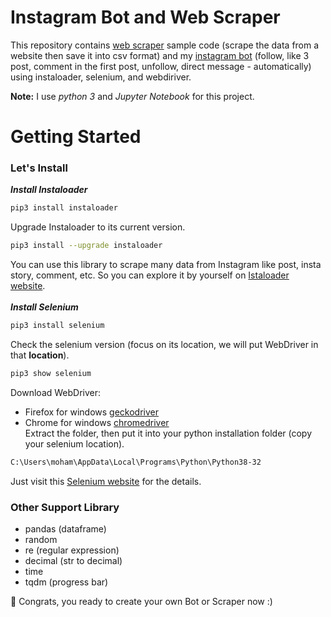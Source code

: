 # Instagram Bot and Web Scraper
This repository contains [web scraper](https://github.com/irwanafandi24/Instagram-Bot-and-Web-Scraper/tree/master/Amazon%20Webscraper) sample code (scrape the data from a website then save it into csv format) and my [instagram bot](https://github.com/irwanafandi24/Instagram-Bot-and-Web-Scraper/tree/master/Instagram%20Bot) (follow, like 3 post, comment in the first post, unfollow, direct message - automatically) using instaloader, selenium, and webdiriver.

<b>Note:</b> I use <i>python 3</i> and <i>Jupyter Notebook</i> for this project.

# Getting Started

### Let's Install
<b><i>Install Instaloader</i></b>
```sh
pip3 install instaloader
```
Upgrade Instaloader to its current version.
```sh
pip3 install --upgrade instaloader
```
You can use this library to scrape many data from Instagram like post, insta story, comment, etc. So you can explore it by yourself on [Istaloader website](https://instaloader.github.io/index.html).<br><br>
<b><i>Install Selenium</i></b>
```sh
pip3 install selenium
```
Check the selenium version (focus on its location, we will put WebDriver in that <b>location</b>).
```sh
pip3 show selenium
```
Download WebDriver:<br> 
- Firefox for windows [geckodriver](https://github.com/mozilla/geckodriver/releases)<br>
- Chrome for windows [chromedriver](https://chromedriver.storage.googleapis.com/index.html?path=87.0.4280.20/)
<br>Extract the folder, then put it into your python installation folder (copy your selenium location).
```sh
C:\Users\moham\AppData\Local\Programs\Python\Python38-32
```
Just visit this [Selenium website](https://selenium-python.readthedocs.io/installation.html) for the details.

### Other Support Library
- pandas (dataframe)
- random
- re (regular expression)
- decimal (str to decimal)
- time 
- tqdm (progress bar)

🎉 Congrats, you ready to create your own Bot or Scraper now :)
